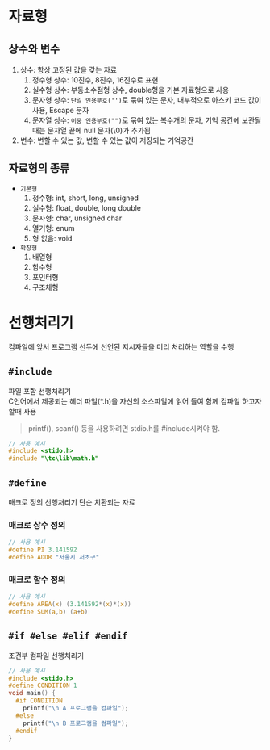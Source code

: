 # 자료형
## 상수와 변수
1. 상수: 항상 고정된 값을 갖는 자료
   1. 정수형 상수: 10진수, 8진수, 16진수로 표현
   2. 실수형 상수: 부동소수점형 상수, double형을 기본 자료형으로 사용
   3. 문자형 상수: `단일 인용부호('')`로 묶여 있는 문자, 내부적으로 아스키 코드 값이 사용, Escape 문자
   4. 문자열 상수: `이중 인용부호("")`로 묶여 있는 복수개의 문자, 기억 공간에 보관될때는 문자열 끝에 null 문자(\0)가 추가됨
2. 변수: 변할 수 있는 값, 변할 수 있는 값이 저장되는 기억공간

## 자료형의 종류
- `기본형`
  1. 정수형: int, short, long, unsigned
  2. 실수형: float, double, long double
  3. 문자형: char, unsigned char
  4. 열거형: enum
  5. 형 없음: void
- `확장형`
  1. 배열형
  2. 함수형
  3. 포인터형
  4. 구조체형

# 선행처리기
컴파일에 앞서 프로그램 선두에 선언된 지시자들을 미리 처리하는 역할을 수행
## `#include`
파일 포함 선행처리기  
C언어에서 제공되는 헤더 파일(*.h)을 자신의 소스파일에 읽어 들여 함께 컴파일 하고자 할때 사용

> printf(), scanf() 등을 사용하려면 stdio.h를 #include시켜야 함.

``` C
// 사용 예시
#include <stido.h>
#include "\tc\lib\math.h"
```

## `#define`
매크로 정의 선행처리기
단순 치환되는 자료

### 매크로 상수 정의
``` C
// 사용 예시
#define PI 3.141592
#define ADDR "서울시 서초구"
```

### 매크로 함수 정의
``` C
// 사용 예시
#define AREA(x) (3.141592*(x)*(x))
#define SUM(a,b) (a+b)
```

## `#if #else #elif #endif`
조건부 컴파일 선행처리기
``` C
// 사용 예시
#include <stido.h>
#define CONDITION 1
void main() {
  #if CONDITION
    printf("\n A 프로그램을 컴파일");
  #else
    printf("\n B 프로그램을 컴파일");
  #endif
}
```